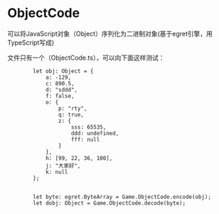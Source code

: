 # ObjectCode
可以将JavaScript对象（Object）序列化为二进制对象(基于egret引擎，用TypeScript写成)

文件只有一个（ObjectCode.ts），可以向下面这样测试：

			let obj: Object = {
				a: -129,
				c: 890.5,
				d: "sddd",
				f: false,
				o: {
					p: "rty",
					q: true,
					z: {
						sss: 65535,
						ddd: undefined,
						fff: null
					}
				},
				h: [99, 22, 36, 100],
				j: "大家好",
				k: null
			};
      
      
			let byte: egret.ByteArray = Game.ObjectCode.encode(obj); 
			let dobj: Object = Game.ObjectCode.decode(byte); 

